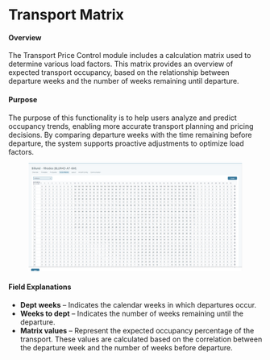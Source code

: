 # Transport Matrix

#### Overview

The Transport Price Control module includes a calculation matrix used to determine various load factors. This matrix provides an overview of expected transport occupancy, based on the relationship between departure weeks and the number of weeks remaining until departure.

#### Purpose

The purpose of this functionality is to help users analyze and predict occupancy trends, enabling more accurate transport planning and pricing decisions. By comparing departure weeks with the time remaining before departure, the system supports proactive adjustments to optimize load factors.

<figure><img src="../../.gitbook/assets/image (2) (1) (1) (1) (1) (1) (1) (1) (1) (1) (1) (1) (1) (1) (1) (1) (1) (1) (1) (1) (1) (1) (1) (1) (1) (1) (1) (1) (1) (1) (1) (1) (1) (1) (1) (1) (1) (1) (1) (1) (1) (1) (1) (1) (1) (1).png" alt=""><figcaption></figcaption></figure>

#### Field Explanations

* **Dept weeks** – Indicates the calendar weeks in which departures occur.
* **Weeks to dept** – Indicates the number of weeks remaining until the departure.
* **Matrix values** – Represent the expected occupancy percentage of the transport. These values are calculated based on the correlation between the departure week and the number of weeks before departure.
